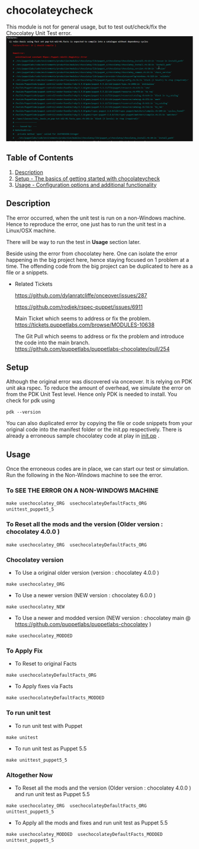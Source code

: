 # chocolateycheck

This module is not for general usage, but to test out/check/fix the Chocolatey Unit Test error.
![Error](files/MicrosoftTeams-image.png)



## Table of Contents

1. [Description](#description)
1. [Setup - The basics of getting started with chocolateycheck](#setup)
1. [Usage - Configuration options and additional functionality](#usage)

## Description

The error occurred, when the unit test is run on a non-Windows machine. Hence to reproduce
the error, one just has to run the unit test in a Linux/OSX machine.

There will be way to run the test in **Usage** section later.

Beside using the error from chocolatey here. One can isolate the error happening in
the big project here, hence staying focused on 1 problem at a time. The offending code
from the big project can be duplicated to here as a file or a snippets.

- Related Tickets

  [ https://github.com/dylanratcliffe/onceover/issues/287 ]()

  [ https://github.com/rodjek/rspec-puppet/issues/6911 ]()

  Main Ticket which seems to address or fix the problem. [ https://tickets.puppetlabs.com/browse/MODULES-10638 ]()

  The Git Pull which seems to address or fix the problem and introduce the code into the
  main branch. [ https://github.com/puppetlabs/puppetlabs-chocolatey/pull/254 ]()


## Setup

Although the original error was discovered via onceover. It is relying on PDK unit
aka rspec. To reduce the amount of overhead, we simulate the error on from the PDK
Unit Test level. Hence only PDK is needed to install. You check for pdk using
```
pdk --version
```

You can also duplicated error by copying the file or code snippets from your original
code into the manifest folder or the init.pp respectively. There is already a erroneous
sample chocolatey code at play in [init.pp](manifests/init.pp) .

## Usage

Once the erroneous codes are in place, we can start our test or simulation.
Run the following in the Non-Windows machine to see the error.

### To SEE THE ERROR ON A NON-WINDOWS MACHINE

```
make usechocolatey_ORG  usechocolateyDefaultFacts_ORG unittest_puppet5_5
```

### To Reset all the mods and the version (Older version : chocolatey 4.0.0 )

```
make usechocolatey_ORG  usechocolateyDefaultFacts_ORG
```



### Chocolatey version

- To Use a original older version (version : chocolatey 4.0.0 )
```
make usechocolatey_ORG
```

- To Use a newer version (NEW version : chocolatey 6.0.0 )
```
make usechocolatey_NEW
```

- To Use a newer and modded version (NEW version : chocolatey main @ https://github.com/puppetlabs/puppetlabs-chocolatey )
```
make usechocolatey_MODDED
```


### To Apply Fix
- To Reset to original Facts
```
make usechocolateyDefaultFacts_ORG
```

- To Apply fixes via Facts
```
make usechocolateyDefaultFacts_MODDED
```




### To run unit test
- To run unit test with Puppet
```
make unitest
```

- To run unit test as Puppet 5.5
```
make unittest_puppet5_5
```




### Altogether Now

- To Reset all the mods and the version (Older version : chocolatey 4.0.0 ) and run unit test as Puppet 5.5

```
make usechocolatey_ORG  usechocolateyDefaultFacts_ORG unittest_puppet5_5
```



- To Apply all the mods and fixes  and run unit test as Puppet 5.5

```
make usechocolatey_MODDED  usechocolateyDefaultFacts_MODDED unittest_puppet5_5
```
